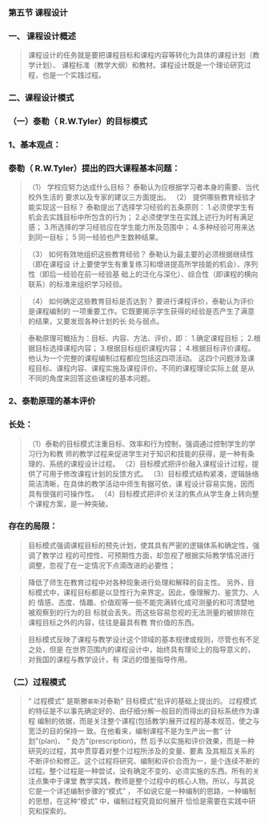 ### 第五节 课程设计
### 一、 课程设计概述
>   课程设计的任务就是要把课程目标和课程内容等转化为具体的课程计划（教学计划）、
课程标准（教学大纲）和教材。课程设计既是一个理论研究过程，也是一个实践过程。


### 二、课程设计模式
### （一）泰勒（ R.W.Tyler）的目标模式
### 1、基本观点：
### 泰勒（ R.W.Tyler）提出的四大课程基本问题：
>   （1） 学校应努力达成什么目标？ 泰勒认为应根据学习者本身的需要、当代校外生活的
要求以及专家的建议三方面提出。
>   （2） 提供哪些教育经验才能实现这一目标？ 泰勒提出了选择学习经验的五条原则： 
    1.必须使学生有机会去实践目标中所包含的行为； 
    2.必须使学生在实践上述行为时有满足感；
    3.所选择的学习经验应在学生能力所及范围中； 
    4.多种经验可用来达到同一目标； 
    5 同一经验也产生数种结果。

>   （3） 如何有效地组织这些教育经验？ 泰勒认为最主要的必须根据继续性（即在课程设
计上要使学生有重复练习和增进提高所学技能的机会）、序列性（即后一经验在前一经验基
础上的泛化与深化）、综合性（即课程的横向联系）的标准来组织学习经验。

>   （4） 如何确定这些教育目标是否达到？ 要进行课程评价，泰勒认为评价是课程编制的
一项重要工作。它既要揭示学生获得的经验是否产生了满意的结果，又要发现各种计划的长
处与弱点。

>   泰勒原理可概括为：目标、内容、方法、评价，即： 
1.确定课程目标； 
2.根据目标选择课程内容； 
3.根据目标组织课程内容； 
4.根据目标评价课程。 
他认为一个完整的课程编制过程都应包括这四项活动。
这四个问题涉及课程目标、课程内容、课程实施及课程评价。不同的课程理论实际上就
是从不同的角度来回答这些课程的基本问题。

### 2、泰勒原理的基本评价
### 长处：
>    （1）泰勒的目标模式注重目标、效率和行为控制，强调通过控制学生的学习行为和教
    师的教学过程来促进学生对于知识和技能的获得，是一种有条理的、系统的课程设计过程。
    （2）目标模式把评价融入课程设计过程，提供了可用于修改课程计划的反馈方式。
    （3）目标模式结构紧凑，逻辑脉络简洁清晰，在具体的教学活动中师生有据可依，课
    程设计容易实施，因而具有很强的可操作性。
    （4）目标模式把评价关注的焦点从学生身上转向整个课程方案，是一种突破。
    
### 存在的局限：
>   目标模式强调课程目标的预先计划，使其具有严密的逻辑体系和确定性，强调了教学过
程的可控性、可预期性方面，却忽视了根据实际教学情况进行调整，忽视了在一定情况下点滴改进的必要性；

>   降低了师生在教育过程中对各种现象进行处理和解释的自主性。
另外，目标模式中，课程目标都是以显性行为来界定。因此，像理解力、鉴赏力、人的
情感、态度、情趣、价值观等一些不能完满转化成可测量的和可清楚地被观察到的行为的目
标就会丢失。而这些容易忽视的无法测量的被排除在课程目标之外的内容，往往是最具有教
育价值的东西。

>   目标模式反映了课程与教学设计这个领域的基本规律或规则，尽管也有不足之处，但是
在世界范围内的课程设计中，始终具有理论上的指导意义的，对我国的课程与教学设计，有
深远的借鉴指导作用。


### （二）过程模式
>   “ 过程模式” 是斯滕`豪斯`对泰勒“ 目标模式"批评的基础上提出的。
过程模式的特征是不以事先确定好的、由仔细分解一般目的而得出的目标系统作为课程
编制的依据，而是关注整个课程(包括教学)展开过程的基本规范，使之与宽泛的目的保持一
致。在他看来，编制课程不是为生产出一套“ 计划”(plan)、 “ 处方”(prescription)，然
后予以实施和评价效果，而是一种研究的过程，其中贯穿着对整个过程所涉及的变量、要素
及其相互关系的不断评价和修正。这个过程将研究、编制和评价合而为一，是个连续不断的
过程。整个过程是一种尝试，没有确定不变的、必须实施的东西。所有的关注点集中于课堂
教学实践，教师是整个过程中的核心人物。所以，与其说它是一个详述编制步骤的“模式” ，
不如说它是一种编制的思路，一种编制的思想，在这种“模式” 中，编制过程究竟如何展开
恰恰是需要在实践中研究和探索的。